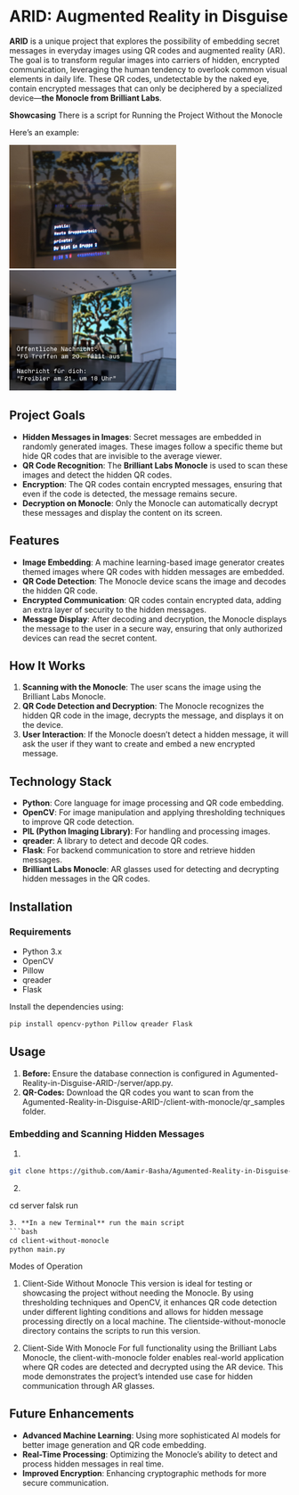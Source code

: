 
# ARID: Augmented Reality in Disguise

**ARID** is a unique project that explores the possibility of embedding secret messages in everyday images using QR codes and augmented reality (AR). The goal is to transform regular images into carriers of hidden, encrypted communication, leveraging the human tendency to overlook common visual elements in daily life. These QR codes, undetectable by the naked eye, contain encrypted messages that can only be deciphered by a specialized device—**the Monocle from Brilliant Labs**.

**Showcasing** There is a script for Running the Project Without the Monocle

Here’s an example:

<div style="display: inline-block; margin-right: 10px;">
    <img src="./images/showcasing.jpg" alt="Image 1" width="300" />
</div>

<div style="display: inline-block; margin-right: 10px;">
    <img src="./images/showcasing2.png" alt="Image 2" width="300" />
</div>


## Project Goals

- **Hidden Messages in Images**: Secret messages are embedded in randomly generated images. These images follow a specific theme but hide QR codes that are invisible to the average viewer.
- **QR Code Recognition**: The **Brilliant Labs Monocle** is used to scan these images and detect the hidden QR codes.
- **Encryption**: The QR codes contain encrypted messages, ensuring that even if the code is detected, the message remains secure.
- **Decryption on Monocle**: Only the Monocle can automatically decrypt these messages and display the content on its screen.

## Features

- **Image Embedding**: A machine learning-based image generator creates themed images where QR codes with hidden messages are embedded.
- **QR Code Detection**: The Monocle device scans the image and decodes the hidden QR code.
- **Encrypted Communication**: QR codes contain encrypted data, adding an extra layer of security to the hidden messages.
- **Message Display**: After decoding and decryption, the Monocle displays the message to the user in a secure way, ensuring that only authorized devices can read the secret content.

## How It Works

1. **Scanning with the Monocle**: The user scans the image using the Brilliant Labs Monocle.
2. **QR Code Detection and Decryption**: The Monocle recognizes the hidden QR code in the image, decrypts the message, and displays it on the device.
3. **User Interaction**: If the Monocle doesn’t detect a hidden message, it will ask the user if they want to create and embed a new encrypted message.

## Technology Stack

- **Python**: Core language for image processing and QR code embedding.
- **OpenCV**: For image manipulation and applying thresholding techniques to improve QR code detection.
- **PIL (Python Imaging Library)**: For handling and processing images.
- **qreader**: A library to detect and decode QR codes.
- **Flask**: For backend communication to store and retrieve hidden messages.
- **Brilliant Labs Monocle**: AR glasses used for detecting and decrypting hidden messages in the QR codes.

## Installation

### Requirements
- Python 3.x
- OpenCV
- Pillow
- qreader
- Flask

Install the dependencies using:

```bash
pip install opencv-python Pillow qreader Flask
```

## Usage

1. **Before:** Ensure the database connection is configured in Agumented-Reality-in-Disguise-ARID-/server/app.py.
2. **QR-Codes:** Download the QR codes you want to scan from the Agumented-Reality-in-Disguise-ARID-/client-with-monocle/qr_samples folder.


### Embedding and Scanning Hidden Messages
 
1.
 ```bash
git clone https://github.com/Aamir-Basha/Agumented-Reality-in-Disguise-ARID-.git
```
2. ```bash
cd server
falsk run
   ```
3. **In a new Terminal** run the main script 
```bash 
cd client-without-monocle
python main.py
```     

Modes of Operation
1. Client-Side Without Monocle
This version is ideal for testing or showcasing the project without needing the Monocle. By using thresholding techniques and OpenCV, it enhances QR code detection under different lighting conditions and allows for hidden message processing directly on a local machine. The clientside-without-monocle directory contains the scripts to run this version.

2. Client-Side With Monocle
For full functionality using the Brilliant Labs Monocle, the client-with-monocle folder enables real-world application where QR codes are detected and decrypted using the AR device. This mode demonstrates the project’s intended use case for hidden communication through AR glasses.



## Future Enhancements

- **Advanced Machine Learning**: Using more sophisticated AI models for better image generation and QR code embedding.
- **Real-Time Processing**: Optimizing the Monocle’s ability to detect and process hidden messages in real time.
- **Improved Encryption**: Enhancing cryptographic methods for more secure communication.

